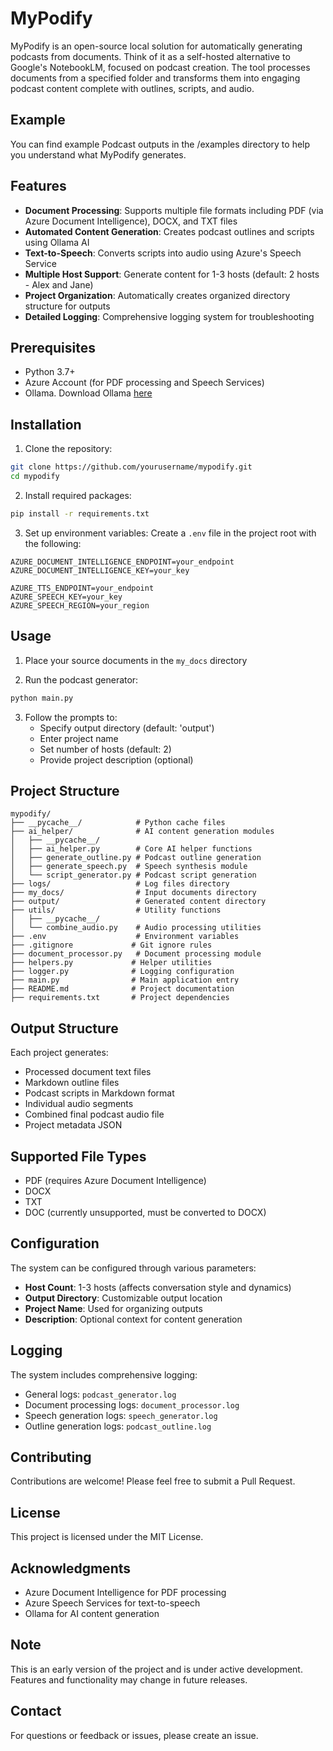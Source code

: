 # MyPodify

MyPodify is an open-source local solution for automatically generating podcasts from documents. Think of it as a self-hosted alternative to Google's NotebookLM, focused on podcast creation. The tool processes documents from a specified folder and transforms them into engaging podcast content complete with outlines, scripts, and audio.

## Example

You can find example Podcast outputs in the /examples directory to help you understand what MyPodify generates.

## Features

- **Document Processing**: Supports multiple file formats including PDF (via Azure Document Intelligence), DOCX, and TXT files
- **Automated Content Generation**: Creates podcast outlines and scripts using Ollama AI
- **Text-to-Speech**: Converts scripts into audio using Azure's Speech Service
- **Multiple Host Support**: Generate content for 1-3 hosts (default: 2 hosts - Alex and Jane)
- **Project Organization**: Automatically creates organized directory structure for outputs
- **Detailed Logging**: Comprehensive logging system for troubleshooting

## Prerequisites

- Python 3.7+
- Azure Account (for PDF processing and Speech Services)
- Ollama. Download Ollama [here](http://ollama.com)

## Installation

1. Clone the repository:
```bash
git clone https://github.com/yourusername/mypodify.git
cd mypodify
```

2. Install required packages:
```bash
pip install -r requirements.txt
```

3. Set up environment variables:
Create a `.env` file in the project root with the following:
```env
AZURE_DOCUMENT_INTELLIGENCE_ENDPOINT=your_endpoint
AZURE_DOCUMENT_INTELLIGENCE_KEY=your_key

AZURE_TTS_ENDPOINT=your_endpoint
AZURE_SPEECH_KEY=your_key
AZURE_SPEECH_REGION=your_region
```

## Usage

1. Place your source documents in the `my_docs` directory

2. Run the podcast generator:
```bash
python main.py
```

3. Follow the prompts to:
   - Specify output directory (default: 'output')
   - Enter project name
   - Set number of hosts (default: 2)
   - Provide project description (optional)

## Project Structure

```
mypodify/
├── __pycache__/            # Python cache files
├── ai_helper/              # AI content generation modules
│   ├── __pycache__/
│   ├── ai_helper.py        # Core AI helper functions
│   ├── generate_outline.py # Podcast outline generation
│   ├── generate_speech.py  # Speech synthesis module
│   └── script_generator.py # Podcast script generation
├── logs/                   # Log files directory
├── my_docs/                # Input documents directory
├── output/                 # Generated content directory
├── utils/                  # Utility functions
│   ├── __pycache__/
│   └── combine_audio.py    # Audio processing utilities
├── .env                    # Environment variables
├── .gitignore             # Git ignore rules
├── document_processor.py   # Document processing module
├── helpers.py             # Helper utilities
├── logger.py              # Logging configuration
├── main.py                # Main application entry
├── README.md              # Project documentation
├── requirements.txt       # Project dependencies
```

## Output Structure

Each project generates:
- Processed document text files
- Markdown outline files
- Podcast scripts in Markdown format
- Individual audio segments
- Combined final podcast audio file
- Project metadata JSON

## Supported File Types

- PDF (requires Azure Document Intelligence)
- DOCX
- TXT
- DOC (currently unsupported, must be converted to DOCX)

## Configuration

The system can be configured through various parameters:

- **Host Count**: 1-3 hosts (affects conversation style and dynamics)
- **Output Directory**: Customizable output location
- **Project Name**: Used for organizing outputs
- **Description**: Optional context for content generation

## Logging

The system includes comprehensive logging:
- General logs: `podcast_generator.log`
- Document processing logs: `document_processor.log`
- Speech generation logs: `speech_generator.log`
- Outline generation logs: `podcast_outline.log`

## Contributing

Contributions are welcome! Please feel free to submit a Pull Request.

## License

This project is licensed under the MIT License.

## Acknowledgments

- Azure Document Intelligence for PDF processing
- Azure Speech Services for text-to-speech
- Ollama for AI content generation

## Note

This is an early version of the project and is under active development. Features and functionality may change in future releases.

## Contact

For questions or feedback or issues, please create an issue.
